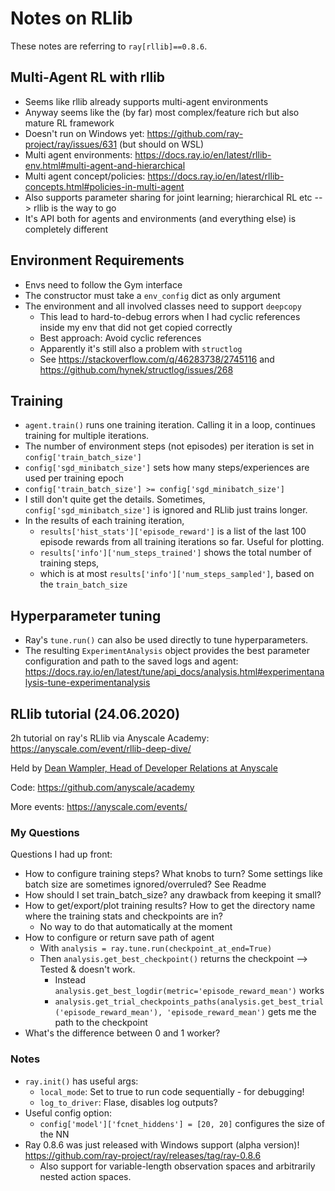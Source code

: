 # Notes on RLlib

These notes are referring to `ray[rllib]==0.8.6`.

## Multi-Agent RL with rllib

* Seems like rllib already supports multi-agent environments
* Anyway seems like the (by far) most complex/feature rich but also mature RL framework
* Doesn't run on Windows yet: https://github.com/ray-project/ray/issues/631 (but should on WSL)
* Multi agent environments: https://docs.ray.io/en/latest/rllib-env.html#multi-agent-and-hierarchical
* Multi agent concept/policies: https://docs.ray.io/en/latest/rllib-concepts.html#policies-in-multi-agent
* Also supports parameter sharing for joint learning; hierarchical RL etc --> rllib is the way to go
* It's API both for agents and environments (and everything else) is completely different

## Environment Requirements

* Envs need to follow the Gym interface
* The constructor must take a `env_config` dict as only argument
* The environment and all involved classes need to support `deepcopy`
    * This lead to hard-to-debug errors when I had cyclic references inside my env that did not get copied correctly
    * Best approach: Avoid cyclic references
    * Apparently it's still also a problem with `structlog`
    * See https://stackoverflow.com/q/46283738/2745116 and https://github.com/hynek/structlog/issues/268

## Training

* `agent.train()` runs one training iteration. Calling it in a loop, continues training for multiple iterations.
* The number of environment steps (not episodes) per iteration is set in `config['train_batch_size']`
* `config['sgd_minibatch_size']` sets how many steps/experiences are used per training epoch
* `config['train_batch_size'] >= config['sgd_minibatch_size']`
* I still don't quite get the details. Sometimes, `config['sgd_minibatch_size']` is ignored and RLlib just trains longer.
* In the results of each training iteration, 
    * `results['hist_stats']['episode_reward']` is a list of the last 100 episode rewards from all training iterations so far. Useful for plotting.
    * `results['info']['num_steps_trained']` shows the total number of training steps, 
    * which is at most `results['info']['num_steps_sampled']`, based on the `train_batch_size`

## Hyperparameter tuning

* Ray's `tune.run()` can also be used directly to tune hyperparameters.
* The resulting `ExperimentAnalysis` object provides the best parameter configuration and path to the saved logs and agent:
https://docs.ray.io/en/latest/tune/api_docs/analysis.html#experimentanalysis-tune-experimentanalysis



## RLlib tutorial (24.06.2020)

2h tutorial on ray's RLlib via Anyscale Academy: https://anyscale.com/event/rllib-deep-dive/

Held by [Dean Wampler, Head of Developer Relations at Anyscale](https://www.linkedin.com/in/deanwampler/)

Code: https://github.com/anyscale/academy

More events: https://anyscale.com/events/

### My Questions

Questions I had up front:

- How to configure training steps? What knobs to turn? Some settings like batch size are sometimes ignored/overruled? See Readme
- How should I set train_batch_size? any drawback from keeping it small?
- How to get/export/plot training results? How to get the directory name where the training stats and checkpoints are in?
  - No way to do that automatically at the moment
- How to configure or return save path of agent
  - With `analysis = ray.tune.run(checkpoint_at_end=True)`
  - Then `analysis.get_best_checkpoint()` returns the checkpoint --> Tested & doesn't work.
    - Instead `analysis.get_best_logdir(metric='episode_reward_mean')` works
    - `analysis.get_trial_checkpoints_paths(analysis.get_best_trial('episode_reward_mean'), 'episode_reward_mean')` gets me the path to the checkpoint
- What's the difference between 0 and 1 worker?

### Notes

* `ray.init()` has useful args:
  * `local_mode`: Set to true to run code sequentially - for debugging!
  * `log_to_driver`: Flase, disables log outputs?
* Useful config option:
  * `config['model']['fcnet_hiddens'] = [20, 20]`  configures the size of the NN
* Ray 0.8.6 was just released with Windows support (alpha version)! https://github.com/ray-project/ray/releases/tag/ray-0.8.6
  * Also support for variable-length observation spaces and arbitrarily nested action spaces.